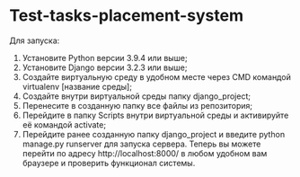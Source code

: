 # Test-tasks-placement-system
Для запуска:
1. Установите Python версии 3.9.4 или выше;
2. Установите Django версии 3.2.3 или выше;
3. Создайте виртуальную среду в удобном месте через CMD командой virtualenv [название среды];
4. Создайте внутри виртуальной среды папку django_project; 
5. Перенесите в созданную папку все файлы из репозитория;
6. Перейдите в папку Scripts внутри виртуальной среды и активируйте её командой activate;
7. Перейдите ранее созданную папку django_project и введите python manage.py runserver для запуска сервера.
Теперь вы можете перейти по адресу http://localhost:8000/ в любом удобном вам браузере и проверить функционал системы.
